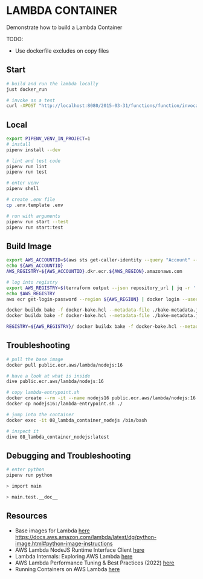 # LAMBDA CONTAINER

Demonstrate how to build a Lambda Container

TODO:

* Use dockerfile excludes on copy files

## Start

```sh
# build and run the lambda locally
just docker_run

# invoke as a test
curl -XPOST "http://localhost:8080/2015-03-31/functions/function/invocations" -d '{ "queryStringParameters": { "url": "https://www.google.com/" } }'
```

## Local

```sh
export PIPENV_VENV_IN_PROJECT=1
# install
pipenv install --dev

# lint and test code
pipenv run lint
pipenv run test

# enter venv
pipenv shell

# create .env file
cp .env.template .env

# run with arguments
pipenv run start --test
pipenv run start:test
```

## Build Image

```sh
export AWS_ACCOUNTID=$(aws sts get-caller-identity --query "Account" --output text)
echo ${AWS_ACCOUNTID}
AWS_REGISTRY=${AWS_ACCOUNTID}.dkr.ecr.${AWS_REGION}.amazonaws.com

# log into registry
export AWS_REGISTRY=$(terraform output --json repository_url | jq -r '. | split("/") | .[0]')
echo $AWS_REGISTRY
aws ecr get-login-password --region ${AWS_REGION} | docker login --username AWS --password-stdin ${AWS_REGISTRY}

docker buildx bake -f docker-bake.hcl --metadata-file ./bake-metadata.json  
docker buildx bake -f docker-bake.hcl --metadata-file ./bake-metadata.json --no-cache 

REGISTRY=${AWS_REGISTRY}/ docker buildx bake -f docker-bake.hcl --metadata-file ./bake-metadata.json --push
```

## Troubleshooting

```sh
# pull the base image
docker pull public.ecr.aws/lambda/nodejs:16 

# have a look at what is inside
dive public.ecr.aws/lambda/nodejs:16 

# copy lambda-entrypoint.sh
docker create --rm -it --name nodejs16 public.ecr.aws/lambda/nodejs:16
docker cp nodejs16:/lambda-entrypoint.sh ./

# jump into the container 
docker exec -it 08_lambda_container_nodejs /bin/bash

# inspect it
dive 08_lambda_container_nodejs:latest
```

## Debugging and Troubleshooting

```sh
# enter python
pipenv run python

> import main

> main.test.__doc__
```

## Resources

- Base images for Lambda [here](https://docs.aws.amazon.com/lambda/latest/dg/runtimes-images.html)  
https://docs.aws.amazon.com/lambda/latest/dg/python-image.html#python-image-instructions
- AWS Lambda NodeJS Runtime Interface Client [here](https://www.npmjs.com/package/aws-lambda-ric)  
- Lambda Internals: Exploring AWS Lambda [here](https://hackernoon.com/lambda-internals-exploring-aws-lambda-462f05f74076)  
- AWS Lambda Performance Tuning & Best Practices (2022) [here](https://www.simform.com/blog/aws-lambda-performance/)  
- Running Containers on AWS Lambda [here](https://earthly.dev/blog/aws-lambda-docker/)  
